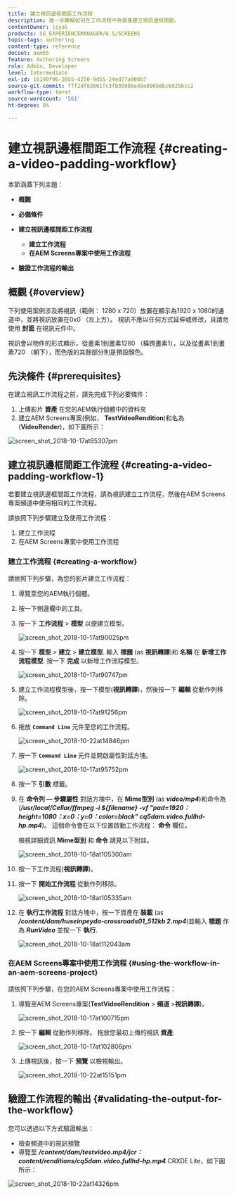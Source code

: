 ```yaml
---
title: 建立視訊邊框間距工作流程
description: 進一步瞭解如何在工作流程中為資產建立視訊邊框間距。
contentOwner: jsyal
products: SG_EXPERIENCEMANAGER/6.5/SCREENS
topic-tags: authoring
content-type: reference
docset: aem65
feature: Authoring Screens
role: Admin, Developer
level: Intermediate
exl-id: 16180f96-2855-4250-9d55-24ed77a908b7
source-git-commit: fff2df02661fc3fb3098be40e090b8bc6925bcc2
workflow-type: tm+mt
source-wordcount: '561'
ht-degree: 0%

---
```


# 建立視訊邊框間距工作流程 {#creating-a-video-padding-workflow}

本節涵蓋下列主題：

* **概觀**
* **必備條件**
* **建立視訊邊框間距工作流程**
   * **建立工作流程**
   * **在AEM Screens專案中使用工作流程**

* **驗證工作流程的輸出**

## 概觀 {#overview}

下列使用案例涉及將視訊（範例： 1280 x 720）放置在顯示為1920 x 1080的通道中，並將視訊放置在0x0 （左上方）。 視訊不應以任何方式延伸或修改，且請勿使用 **封面** 在視訊元件中。

視訊會以物件的形式顯示，從畫素1到畫素1280 （橫跨畫素1），以及從畫素1到畫素720 （朝下），而色版的其餘部分則是預設顏色。

## 先決條件 {#prerequisites}

在建立視訊工作流程之前，請先完成下列必要條件：

1. 上傳影片 **資產** 在您的AEM執行個體中的資料夾
1. 建立AEM Screens專案(例如， **TestVideoRendition**)和名為(**VideoRender**)，如下圖所示：

![screen_shot_2018-10-17at85307pm](assets/screen_shot_2018-10-17at85307pm.png)

## 建立視訊邊框間距工作流程 {#creating-a-video-padding-workflow-1}

若要建立視訊邊框間距工作流程，請為視訊建立工作流程，然後在AEM Screens專案頻道中使用相同的工作流程。

請依照下列步驟建立及使用工作流程：

1. 建立工作流程
1. 在AEM Screens專案中使用工作流程

### 建立工作流程 {#creating-a-workflow}

請依照下列步驟，為您的影片建立工作流程：

1. 導覽至您的AEM執行個體。
1. 按一下側邊欄中的工具。
1. 按一下 **工作流程** > **模型** 以便建立模型。

   ![screen_shot_2018-10-17at90025pm](assets/screen_shot_2018-10-17at90025pm.png)

1. 按一下 **模型** > **建立** > **建立模型**. 輸入 **標題** (as **視訊轉譯**)和 **名稱** 在 **新增工作流程模型**. 按一下 **完成** 以新增工作流程模型。

   ![screen_shot_2018-10-17at90747pm](assets/screen_shot_2018-10-17at90747pm.png)

1. 建立工作流程模型後，按一下模型(**視訊轉譯**)，然後按一下 **編輯** 從動作列移除。

   ![screen_shot_2018-10-17at91256pm](assets/screen_shot_2018-10-17at91256pm.png)

1. 拖放 **`Command Line`** 元件至您的工作流程。

   ![screen_shot_2018-10-22at14846pm](assets/screen_shot_2018-10-22at14846pm.png)

1. 按一下 **`Command Line`** 元件並開啟屬性對話方塊。

   ![screen_shot_2018-10-17at95752pm](assets/screen_shot_2018-10-17at95752pm.png)

1. 按一下 **引數** 標籤。
1. 在 **命令列 — 步驟屬性** 對話方塊中，在 **Mime型別** (as ***video/mp4***)和命令為(***/usr/local/Cellar/ffmpeg -i ${filename} -vf &quot;pad=1920：height=1080：x=0：y=0：color=black&quot; cq5dam.video.fullhd-hp.mp4***)。 這個命令會在以下位置啟動工作流程： **命令** 欄位。

   檢視詳細資訊 **Mime型別** 和 **命令** 請見以下附註。

   ![screen_shot_2018-10-18at105300am](assets/screen_shot_2018-10-18at105300am.png)

1. 按一下工作流程(**視訊轉譯**)。
1. 按一下 **開始工作流程** 從動作列移除。

   ![screen_shot_2018-10-18at105335am](assets/screen_shot_2018-10-18at105335am.png)

1. 在 **執行工作流程** 對話方塊中，按一下資產在 **裝載** (as ***/content/dam/huseinpeyda-crossroads01_512kb 2.mp4***)並輸入 **標題** 作為 ***RunVideo*** 並按一下 **執行**.

   ![screen_shot_2018-10-18at112043am](assets/screen_shot_2018-10-18at112043am.png)

### 在AEM Screens專案中使用工作流程 {#using-the-workflow-in-an-aem-screens-project}

請依照下列步驟，在您的AEM Screens專案中使用工作流程：

1. 導覽至AEM Screens專案(**TestVideoRendition** > **頻道** >**視訊轉譯**)。

   ![screen_shot_2018-10-17at100715pm](assets/screen_shot_2018-10-17at100715pm.png)

1. 按一下 **編輯** 從動作列移除。 拖放您最初上傳的視訊 **資產**.

   ![screen_shot_2018-10-17at102806pm](assets/screen_shot_2018-10-17at102806pm.png)

1. 上傳視訊後，按一下 **預覽** 以檢視輸出。

   ![screen_shot_2018-10-22at15151pm](assets/screen_shot_2018-10-22at15151pm.png)

## 驗證工作流程的輸出 {#validating-the-output-for-the-workflow}

您可以透過以下方式驗證輸出：

* 檢查頻道中的視訊預覽
* 導覽至 ***/content/dam/testvideo.mp4/jcr：content/renditions/cq5dam.video.fullhd-hp.mp4*** CRXDE Lite，如下圖所示：

![screen_shot_2018-10-22at14326pm](assets/screen_shot_2018-10-22at14326pm.png)
